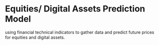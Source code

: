 # Equities/ Digital Assets Prediction Model

using financial technical indicators to gather data and predict future prices for 
equities and digital assets.
